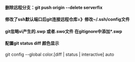 
#### 删除远程分支：git push origin --delete serverfix

#### 修改了ssh默认端口后git连接远程仓库=》修改~/.ssh/config文件

#### git忽略vi产生的.swp 或者.swo文件      在gitignore中添加*.swp

#### 配置git status diff 颜色显示
git config --global color.[diff | status | interactive] auto
